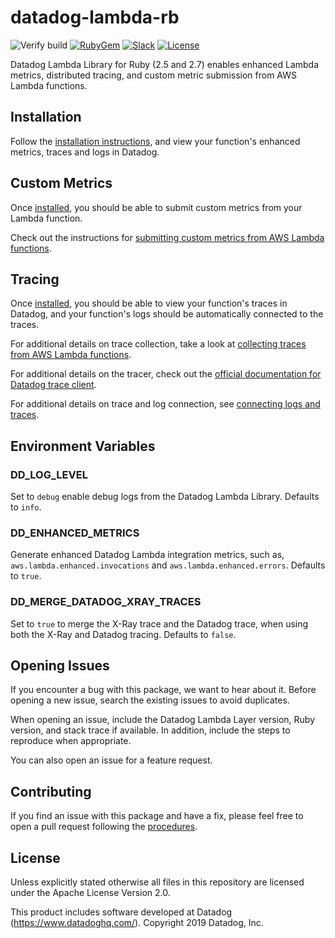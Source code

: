 # datadog-lambda-rb
![Verify build](https://github.com/DataDog/datadog-lambda-rb/workflows/Verify%20build/badge.svg)
[![RubyGem](https://img.shields.io/gem/v/datadog-lambda)](https://rubygems.org/gems/datadog-lambda)
[![Slack](https://img.shields.io/badge/slack-%23serverless-blueviolet?logo=slack)](https://datadoghq.slack.com/channels/serverless/)
[![License](https://img.shields.io/badge/license-Apache--2.0-blue)](https://github.com/DataDog/datadog-lambda-rb/blob/master/LICENSE)

Datadog Lambda Library for Ruby (2.5 and 2.7) enables enhanced Lambda metrics, distributed tracing, and custom metric submission from AWS Lambda functions.

## Installation

Follow the [installation instructions](https://docs.datadoghq.com/serverless/installation/ruby/), and view your function's enhanced metrics, traces and logs in Datadog.

## Custom Metrics

Once [installed](#installation), you should be able to submit custom metrics from your Lambda function.

Check out the instructions for [submitting custom metrics from AWS Lambda functions](https://docs.datadoghq.com/integrations/amazon_lambda/?tab=ruby#custom-metrics).

## Tracing

Once [installed](#installation), you should be able to view your function's traces in Datadog, and your function's logs should be automatically connected to the traces.

For additional details on trace collection, take a look at [collecting traces from AWS Lambda functions](https://docs.datadoghq.com/integrations/amazon_lambda/?tab=ruby#trace-collection).

For additional details on the tracer, check out the [official documentation for Datadog trace client](https://github.com/DataDog/dd-trace-rb/blob/master/docs/GettingStarted.md).

For additional details on trace and log connection, see [connecting logs and traces](https://docs.datadoghq.com/tracing/connect_logs_and_traces/ruby/).

## Environment Variables

### DD_LOG_LEVEL

Set to `debug` enable debug logs from the Datadog Lambda Library. Defaults to `info`.

### DD_ENHANCED_METRICS

Generate enhanced Datadog Lambda integration metrics, such as, `aws.lambda.enhanced.invocations` and `aws.lambda.enhanced.errors`. Defaults to `true`.

### DD_MERGE_DATADOG_XRAY_TRACES

Set to `true` to merge the X-Ray trace and the Datadog trace, when using both the X-Ray and Datadog tracing. Defaults to `false`.

## Opening Issues

If you encounter a bug with this package, we want to hear about it. Before opening a new issue, search the existing issues to avoid duplicates.

When opening an issue, include the Datadog Lambda Layer version, Ruby version, and stack trace if available. In addition, include the steps to reproduce when appropriate.

You can also open an issue for a feature request.

## Contributing

If you find an issue with this package and have a fix, please feel free to open a pull request following the [procedures](https://github.com/DataDog/dd-lambda-layer-rb/blob/master/CONTRIBUTING.md).

## License

Unless explicitly stated otherwise all files in this repository are licensed under the Apache License Version 2.0.

This product includes software developed at Datadog (https://www.datadoghq.com/). Copyright 2019 Datadog, Inc.
